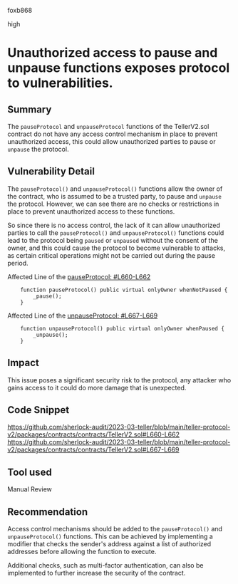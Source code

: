 foxb868

high

# Unauthorized access to pause and unpause functions exposes protocol to vulnerabilities.

## Summary
The `pauseProtocol` and `unpauseProtocol` functions of the TellerV2.sol contract do not have any access control mechanism in place to prevent unauthorized access, this could allow unauthorized parties to pause or `unpause` the protocol.

## Vulnerability Detail
The `pauseProtocol()` and `unpauseProtocol()` functions allow the owner of the contract, who is assumed to be a trusted party, to pause and `unpause` the protocol. However, we can see there are no checks or restrictions in place to prevent unauthorized access to these functions.

So since there is no access control, the lack of it can allow unauthorized parties to call the `pauseProtocol()` and `unpauseProtocol()` functions could lead to the protocol being `paused` or `unpaused` without the consent of the owner, and this could cause the protocol to become vulnerable to attacks, as certain critical operations might not be carried out during the pause period.

Affected Line of the [pauseProtocol: #L660-L662](https://github.com/sherlock-audit/2023-03-teller/blob/main/teller-protocol-v2/packages/contracts/contracts/TellerV2.sol#L660-L662)
```solidity
    function pauseProtocol() public virtual onlyOwner whenNotPaused {
        _pause();
    }
```

Affected Line of the [unpauseProtocol: #L667-L669](https://github.com/sherlock-audit/2023-03-teller/blob/main/teller-protocol-v2/packages/contracts/contracts/TellerV2.sol#L667-L669)
```solidity
    function unpauseProtocol() public virtual onlyOwner whenPaused {
        _unpause();
    }
```

## Impact
This issue poses a significant security risk to the protocol, any attacker who gains access to it could do more damage that is unexpected.

## Code Snippet
https://github.com/sherlock-audit/2023-03-teller/blob/main/teller-protocol-v2/packages/contracts/contracts/TellerV2.sol#L660-L662
https://github.com/sherlock-audit/2023-03-teller/blob/main/teller-protocol-v2/packages/contracts/contracts/TellerV2.sol#L667-L669

## Tool used

Manual Review

## Recommendation
Access control mechanisms should be added to the `pauseProtocol()` and `unpauseProtocol()` functions. This can be achieved by implementing a modifier that checks the sender's address against a list of authorized addresses before allowing the function to execute. 

Additional checks, such as multi-factor authentication, can also be implemented to further increase the security of the contract.